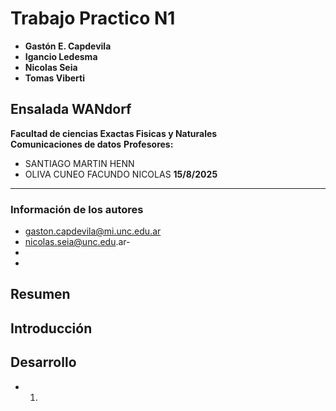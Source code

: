 # Trabajo Practico N1

- **Gastón E. Capdevila**
- **Igancio Ledesma**
- **Nicolas Seia**
- **Tomas Viberti**  
 
## Ensalada WANdorf

**Facultad de ciencias Exactas Fisicas y Naturales**  
**Comunicaciones de datos**
**Profesores:**
- SANTIAGO MARTIN HENN
- OLIVA CUNEO FACUNDO NICOLAS 
**15/8/2025**   

---

### Información de los autores
 
- gaston.capdevila@mi.unc.edu.ar
- nicolas.seia@unc.edu.ar-
-
- 

## Resumen

## Introducción

## Desarrollo 

- 1. 

    